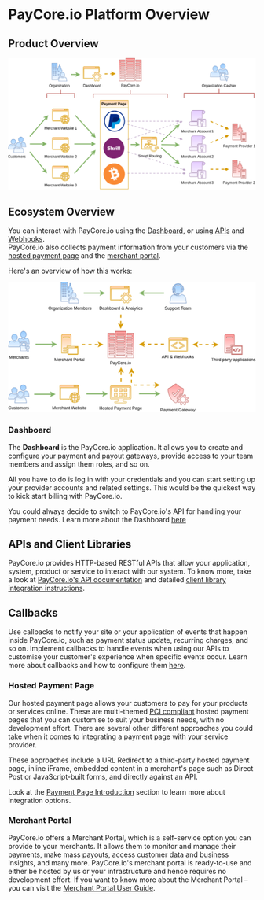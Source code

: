 

# PayCore.io Platform Overview

## Product Overview

![](images/paycore-overview.png)

## Ecosystem Overview

You can interact with PayCore.io using the  [Dashboard](#dashboard), or using  [APIs](#api)  and  [Webhooks](#webhooks).  
PayCore.io also collects payment information from your customers via the  [hosted payment page](#hosted-payment-page)  and the  [merchant portal](#merchant-portal).

Here's an overview of how this works:

![](images/accessing-paycore.png)

### Dashboard

The **Dashboard** is the PayCore.io application. It allows you to create and configure your payment and payout gateways, provide access to your team members and assign them roles, and so on. 

All you have to do is log in with your credentials and you can start setting up your provider accounts and related settings. This would be the quickest way to kick start billing with PayCore.io. 

You could always decide to switch to PayCore.io's API for handling your payment needs. Learn more about the Dashboard [here](/products/dashboard/)

## APIs and Client Libraries

PayCore.io provides HTTP-based RESTful APIs that allow your application, system, product or service to interact with our system.
 To know more, take a look at [PayCore.io's API documentation](/integration/api-references/) and detailed [client library integration instructions](/integration/).

## Callbacks

Use callbacks to notify your site or your application of events that happen inside PayCore.io, such as payment status update, recurring charges, and so on. Implement callbacks to handle events when using our APIs to customise your customer's experience when specific events occur. Learn more about callbacks and how to configure them [here](/integration/callbacks/).

### Hosted Payment Page

Our hosted payment page allows your customers to pay for your products or services online. These are multi-themed [PCI compliant](/integration/pci-dss-overview/) hosted payment pages that you can customise to suit your business needs, with no development effort. There are several other different approaches you could take when it comes to integrating a payment page with your service provider. 

These approaches include a URL Redirect to a third-party hosted payment page, inline iFrame, embedded content in a merchant's page such as Direct Post or JavaScript-built forms, and directly against an API.

Look at the [Payment Page Introduction](/products/hpp/) section to learn more about integration options.

### Merchant Portal

PayCore.io offers a Merchant Portal, which is a self-service option you can provide to your merchants. It allows them to monitor and manage their payments, make mass payouts, access customer data and business insights, and many more. PayCore.io's merchant portal is ready-to-use and either be hosted by us or your infrastructure and hence requires no development effort. If you want to know more about the Merchant Portal – you can visit the  [Merchant Portal User Guide](/products/merchant-portal/).